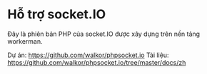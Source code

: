 # Hỗ trợ socket.IO

Đây là phiên bản PHP của socket.IO được xây dựng trên nền tảng workerman.

Dự án: https://github.com/walkor/phpsocket.io
Tài liệu: https://github.com/walkor/phpsocket.io/tree/master/docs/zh
